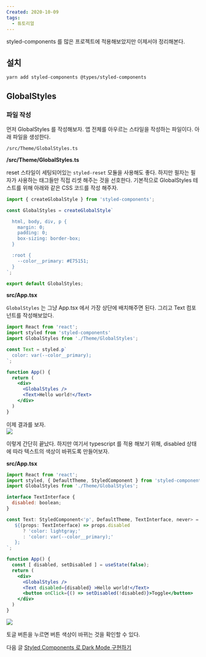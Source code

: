 ```yaml
---
Created: 2020-10-09
tags:
  - 튜토리얼
---
```

styled-components 를 많은 프로젝트에 적용해보았지만 이제서야 정리해본다.

## 설치

```null
yarn add styled-components @types/styled-components
```

## GlobalStyles

### 파일 작성

먼저 GlobalStyles 를 작성해보자. 앱 전체를 아우르는 스타일을 작성하는 파일이다. 아래 파일을 생성한다.

```null
/src/Theme/GlobalStyles.ts
```

**/src/Theme/GlobalStyles.ts**

reset 스타일이 세팅되어있는 `styled-reset` 모듈을 사용해도 좋다. 하지만 필자는 필자가 사용하는 태그들만 직접 리셋 해주는 것을 선호한다. 기본적으로 GlobalStyles 테스트를 위해 아래와 같은 CSS 코드를 작성 해주자.

```jsx
import { createGlobalStyle } from 'styled-components';

const GlobalStyles = createGlobalStyle`

  html, body, div, p {
    margin: 0;
    padding: 0;
    box-sizing: border-box;
  }

  :root {
    --color__primary: #E75151;
  }
`;

export default GlobalStyles;
```

**src/App.tsx**

`GlobalStyles` 는 그냥 App.tsx 에서 가장 상단에 배치해주면 된다. 그리고 Text 컴포넌트를 작성해보았다.

```jsx
import React from 'react';
import styled from 'styled-components'
import GlobalStyles from './Theme/GlobalStyles';

const Text = styled.p`
  color: var(--color__primary);
`;

function App() {
  return (
    <div>
      <GlobalStyles />
      <Text>Hello world!</Text>
    </div>
  )
}
```

이제 결과를 보자.  
![](https://velog.velcdn.com/images%2Fjohnyworld%2Fpost%2Fb08753f3-eed7-4f5e-a81f-147ebbebd801%2FScreen%20Shot%202020-10-09%20at%2018.44.31.png)

이렇게 간단히 끝났다. 하지만 여기서 typescript 를 적용 해보기 위해, disabled 상태에 따라 텍스트의 색상이 바뀌도록 만들어보자.

**src/App.tsx**

```jsx
import React from 'react';
import styled, { DefaultTheme, StyledComponent } from 'styled-components'
import GlobalStyles from './Theme/GlobalStyles';

interface TextInterface {
  disabled: boolean;
}

const Text: StyledComponent<'p', DefaultTheme, TextInterface, never> = styled.p`
   ${(props: TextInterface) => props.disabled
      ? 'color: lightgray;'
      : 'color: var(--color__primary);'
   };
`;

function App() {
  const [ disabled, setDisabled ] = useState(false);
  return (
    <div>
      <GlobalStyles />
      <Text disabled={disabled} >Hello world!</Text>
      <button onClick={() => setDisabled(!disabled)}>Toggle</button>
    </div>
  )
}
```

![](https://velog.velcdn.com/images%2Fjohnyworld%2Fpost%2F78afa393-bf18-49ca-8346-ed3d842aa06c%2FScreen%20Recording%202020-10-09%20at%2018.54.02.gif)

토글 버튼을 누르면 버튼 색상이 바뀌는 것을 확인할 수 있다.

다음 글 [Styled Components 로 Dark Mode 구현하기](Styled%20Components%20로%20Dark%20Mode%20구현하기.md)